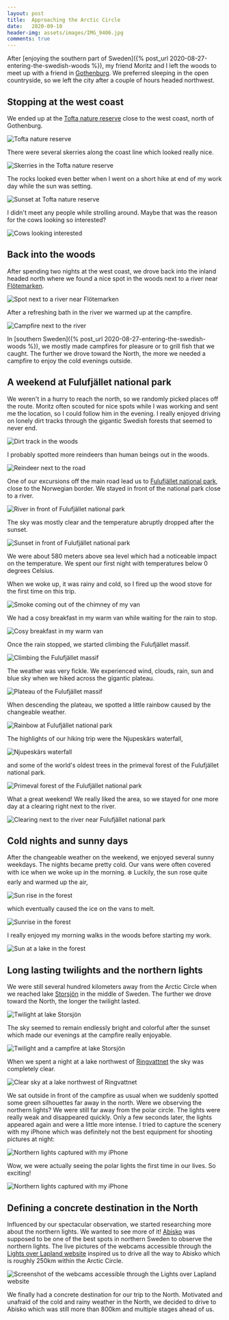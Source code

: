 ```yaml
---
layout: post
title:  Approaching the Arctic Circle
date:   2020-09-10
header-img: assets/images/IMG_9406.jpg
comments: true
---
```


After [enjoying the southern part of Sweden]({% post_url 2020-08-27-entering-the-swedish-woods %}), my friend Moritz and I left the woods to meet up with a friend in [Gothenburg](https://www.google.com/maps/place/Gothenburg,+Sweden/). We preferred sleeping in the open countryside, so we left the city after a couple of hours headed northwest.

## Stopping at the west coast

We ended up at the [Tofta nature reserve](https://www.google.com/maps/place/Tofta+naturreservat/) close to the west coast, north of Gothenburg.

![Tofta nature reserve](/assets/images/IMG_9255.jpg)

There were several skerries along the coast line which looked really nice.

![Skerries in the Tofta nature reserve](/assets/images/IMG_9259.jpg)

The rocks looked even better when I went on a short hike at end of my work day while the sun was setting.

![Sunset at Tofta nature reserve](/assets/images/IMG_9274.jpg)

I didn't meet any people while strolling around. Maybe that was the reason for the cows looking so interested?

![Cows looking interested](/assets/images/IMG_9277.jpg)

## Back into the woods

After spending two nights at the west coast, we drove back into the inland headed north where we found a nice spot in the woods next to a river near [Flötemarken](https://www.google.com/maps/place/457+51+Fl%C3%B6temarken,+Sweden/).

![Spot next to a river near Flötemarken](/assets/images/IMG_9284.jpg)

After a refreshing bath in the river we warmed up at the campfire.

![Campfire next to the river](/assets/images/IMG_9291.jpg)

In [southern Sweden]({% post_url 2020-08-27-entering-the-swedish-woods %}), we mostly made campfires for pleasure or to grill fish that we caught. The further we drove toward the North, the more we needed a campfire to enjoy the cold evenings outside.

## A weekend at Fulufjället national park

We weren't in a hurry to reach the north, so we randomly picked places off the route. Moritz often scouted for nice spots while I was working and sent me the location, so I could follow him in the evening. I really enjoyed driving on lonely dirt tracks through the gigantic Swedish forests that seemed to never end.

![Dirt track in the woods](/assets/images/IMG_9307.jpg)

I probably spotted more reindeers than human beings out in the woods.

![Reindeer next to the road](/assets/images/IMG_9399.jpg)

One of our excursions off the main road lead us to [Fulufjället national park](https://www.google.com/maps/place/Fulufj%C3%A4llet+National+Park/), close to the Norwegian border. We stayed in front of the national park close to a river.

![River in front of Fulufjället national park](/assets/images/IMG_9310.jpg)

The sky was mostly clear and the temperature abruptly dropped after the sunset.

![Sunset in front of Fulufjället national park](/assets/images/IMG_9312.jpg)

We were about 580 meters above sea level which had a noticeable impact on the temperature. We spent our first night with temperatures below 0 degrees Celsius.

When we woke up, it was rainy and cold, so I fired up the wood stove for the first time on this trip.

![Smoke coming out of the chimney of my van](/assets/images/IMG_9323.jpg)

We had a cosy breakfast in my warm van while waiting for the rain to stop.

![Cosy breakfast in my warm van](/assets/images/IMG_9330.jpg)

Once the rain stopped, we started climbing the Fulufjället massif.

![Climbing the Fulufjället massif](/assets/images/IMG_9331.jpg)

The weather was very fickle. We experienced wind, clouds, rain, sun and blue sky when we hiked across the gigantic plateau.

![Plateau of the Fulufjället massif](/assets/images/IMG_9345.jpg)

When descending the plateau, we spotted a little rainbow caused by the changeable weather.

![Rainbow at Fulufjället national park](/assets/images/IMG_9356.jpg)

The highlights of our hiking trip were the Njupeskärs waterfall,

![Njupeskärs waterfall](/assets/images/IMG_9358.jpg)

and some of the world's oldest trees in the primeval forest of the Fulufjället national park.

![Primeval forest of the Fulufjället national park](/assets/images/IMG_9365.jpg)

What a great weekend! We really liked the area, so we stayed for one more day at a clearing right next to the river.

![Clearing next to the river near Fulufjället national park](/assets/images/IMG_9384.jpg)

## Cold nights and sunny days

After the changeable weather on the weekend, we enjoyed several sunny weekdays. The nights became pretty cold. Our vans were often covered with ice when we woke up in the morning. :snowflake: Luckily, the sun rose quite early and warmed up the air,

![Sun rise in the forest](/assets/images/IMG_9406.jpg)

which eventually caused the ice on the vans to melt.

![Sunrise in the forest](/assets/images/IMG_9414.jpg)

I really enjoyed my morning walks in the woods before starting my work.

![Sun at a lake in the forest](/assets/images/IMG_9407.jpg)

## Long lasting twilights and the northern lights

We were still several hundred kilometers away from the Arctic Circle when we reached lake [Storsjön](https://www.google.com/maps/place/Storsj%C3%B6n/) in the middle of Sweden. The further we drove toward the North, the longer the twilight lasted.

![Twilight at lake Storsjön](/assets/images/IMG_9437.jpg)

The sky seemed to remain endlessly bright and colorful after the sunset which made our evenings at the campfire really enjoyable.

![Twilight and a campfire at lake Storsjön](/assets/images/IMG_9439.jpg)

When we spent a night at a lake northwest of [Ringvattnet](https://www.google.com/maps/place/833+96+Ringvattnet,+Sweden/) the sky was completely clear.

![Clear sky at a lake northwest of Ringvattnet](/assets/images/IMG_9467.jpg)

We sat outside in front of the campfire as usual when we suddenly spotted some green silhouettes far away in the north. Were we observing the northern lights? We were still far away from the polar circle. The lights were really weak and disappeared quickly. Only a few seconds later, the lights appeared again and were a little more intense. I tried to capture the scenery with my iPhone which was definitely not the best equipment for shooting pictures at night:

![Northern lights captured with my iPhone](/assets/images/IMG_9477.jpg)

Wow, we were actually seeing the polar lights the first time in our lives. So exciting!

![Northern lights captured with my iPhone](/assets/images/IMG_9479.jpg)

## Defining a concrete destination in the North

Influenced by our spectacular observation, we started researching more about the northern lights. We wanted to see more of it! [Abisko](https://www.google.com/maps/place/981+07+Abisko,+Sweden/) was supposed to be one of the best spots in northern Sweden to observe the northern lights. The live pictures of the webcams accessible through the [Lights over Lapland website](https://lightsoverlapland.com/aurora-webcam/) inspired us to drive all the way to Abisko which is roughly 250km within the Arctic Circle.

![Screenshot of the webcams accessible through the Lights over Lapland website](/assets/images/e3aeb64a-b223-4701-956a-1e572e03fab0.jpg)

We finally had a concrete destination for our trip to the North. Motivated and unafraid of the cold and rainy weather in the North, we decided to drive to Abisko which was still more than 800km and multiple stages ahead of us.
